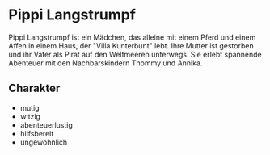 # Pippi Langstrumpf

Pippi Langstrumpf ist ein Mädchen, das alleine mit einem Pferd und einem Affen in einem Haus,
der "Villa Kunterbunt" lebt. Ihre Mutter ist gestorben und ihr Vater als Pirat auf den 
Weltmeeren unterwegs. Sie erlebt spannende Abenteuer mit den Nachbarskindern Thommy und Annika.

## Charakter
* mutig
* witzig
* abenteuerlustig
* hilfsbereit
* ungewöhnlich
